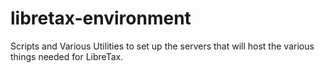 # libretax-environment
Scripts and Various Utilities to set up the servers that will host the various things needed for LibreTax.

